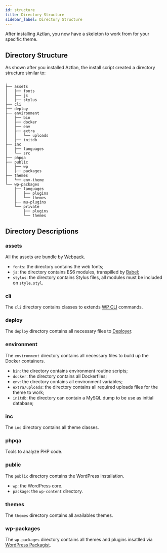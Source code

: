 ```yaml
---
id: structure
title: Directory Structure
sidebar_label: Directory Structure
---
```


After installing Aztlan, you now have a skeleton to work from for your specific theme.

## Directory Structure

As shown after you installed Aztlan, the install script created a directory structure similar to:

```text
.
├── assets
│   ├── fonts
│   ├── js
│   ├── stylus
├── cli
├── deploy
├── environment
│   ├── bin
│   ├── docker
│   ├── env
│   ├── extra
│   │   └── uploads
│   ├── initdb
├── inc
│   ├── languages
│   └── src
├── phpqa
├── public
│   ├── wp
│   ├── packages
├── themes
│   └── env-theme
└── wp-packages
    ├── languages
    │   ├── plugins
    │   └── themes
    ├── mu-plugins
    └── private
        ├── plugins
        └── themes
```

## Directory Descriptions

### assets
All the assets are bundle by [Webpack](https://webpack.js.org/).

 - `fonts`: the directory contains the web fonts;
 - `js`: the directory contains ES6 modules, transpilled by [Babel](https://babeljs.io/);
 - `stylus`: the directory contains Stylus files, all modules must be included on `style.styl`.

### cli
The `cli` directory contains classes to extends [WP CLI](https://wp-cli.org/) commands.

### deploy
The `deploy` directory contains all necessary files to [Deployer](https://deployer.org/).

### environment
The `environment` directory contains all necessary files to build up the Docker containers.

 - `bin`: the directory contains environment routine scripts;
 - `docker`: the directory contains all Dockerfiles;
 - `env`: the directory contains all environment variables;
 - `extra/uploads`: the directory contains all required uploads files for the theme to work;
 - `initdb`: the directory can contain a MySQL dump to be use as initial database;

### inc
The `inc` directory contains all theme classes.

### phpqa
Tools to analyze PHP code.

### public
The `public` directory contains the WordPress installation.

 - `wp`: the WordPress core.
 - `package`: the `wp-content` directory.

### themes
The `themes` directory contains all availables themes.

### wp-packages
The `wp-packages` directory contains all themes and plugins insatlled via [WordPress Packagist](https://wpackagist.org/).
